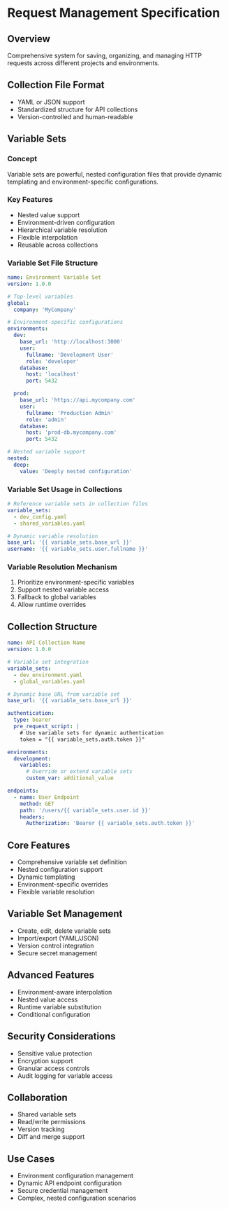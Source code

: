 # Request Management Specification

## Overview

Comprehensive system for saving, organizing, and managing HTTP requests across different projects and environments.

## Collection File Format

- YAML or JSON support
- Standardized structure for API collections
- Version-controlled and human-readable

## Variable Sets

### Concept

Variable sets are powerful, nested configuration files that provide dynamic templating and environment-specific configurations.

### Key Features

- Nested value support
- Environment-driven configuration
- Hierarchical variable resolution
- Flexible interpolation
- Reusable across collections

### Variable Set File Structure

```yaml
name: Environment Variable Set
version: 1.0.0

# Top-level variables
global:
  company: 'MyCompany'

# Environment-specific configurations
environments:
  dev:
    base_url: 'http://localhost:3000'
    user:
      fullname: 'Development User'
      role: 'developer'
    database:
      host: 'localhost'
      port: 5432

  prod:
    base_url: 'https://api.mycompany.com'
    user:
      fullname: 'Production Admin'
      role: 'admin'
    database:
      host: 'prod-db.mycompany.com'
      port: 5432

# Nested variable support
nested:
  deep:
    value: 'Deeply nested configuration'
```

### Variable Set Usage in Collections

```yaml
# Reference variable sets in collection files
variable_sets:
  - dev_config.yaml
  - shared_variables.yaml

# Dynamic variable resolution
base_url: '{{ variable_sets.base_url }}'
username: '{{ variable_sets.user.fullname }}'
```

### Variable Resolution Mechanism

1. Prioritize environment-specific variables
2. Support nested variable access
3. Fallback to global variables
4. Allow runtime overrides

## Collection Structure

```yaml
name: API Collection Name
version: 1.0.0

# Variable set integration
variable_sets:
  - dev_environment.yaml
  - global_variables.yaml

# Dynamic base URL from variable set
base_url: '{{ variable_sets.base_url }}'

authentication:
  type: bearer
  pre_request_script: |
    # Use variable sets for dynamic authentication
    token = "{{ variable_sets.auth.token }}"

environments:
  development:
    variables:
      # Override or extend variable sets
      custom_var: additional_value

endpoints:
  - name: User Endpoint
    method: GET
    path: '/users/{{ variable_sets.user.id }}'
    headers:
      Authorization: 'Bearer {{ variable_sets.auth.token }}'
```

## Core Features

- Comprehensive variable set definition
- Nested configuration support
- Dynamic templating
- Environment-specific overrides
- Flexible variable resolution

## Variable Set Management

- Create, edit, delete variable sets
- Import/export (YAML/JSON)
- Version control integration
- Secure secret management

## Advanced Features

- Environment-aware interpolation
- Nested value access
- Runtime variable substitution
- Conditional configuration

## Security Considerations

- Sensitive value protection
- Encryption support
- Granular access controls
- Audit logging for variable access

## Collaboration

- Shared variable sets
- Read/write permissions
- Version tracking
- Diff and merge support

## Use Cases

- Environment configuration management
- Dynamic API endpoint configuration
- Secure credential management
- Complex, nested configuration scenarios
